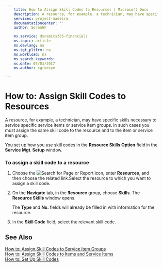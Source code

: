 ```yaml
---
    title: How to Assign Skill Codes to Resources | Microsoft Docs
    description: A resource, for example, a technician, may have specific skills necessary to service specific service items or service item groups. In such cases you must assign the same skill code to the resource and to the item or service item group.
    services: project-madeira
    documentationcenter: ''
    author: SorenGP

    ms.service: dynamics365-financials
    ms.topic: article
    ms.devlang: na
    ms.tgt_pltfrm: na
    ms.workload: na
    ms.search.keywords:
    ms.date: 07/01/2017
    ms.author: sgroespe

---
```

# How to: Assign Skill Codes to Resources
A resource, for example, a technician, may have specific skills necessary to service specific service items or service item groups. In such cases you must assign the same skill code to the resource and to the item or service item group.  
  
 You set up how you use skill codes in the **Resource Skills Option** field in the **Service Mgt. Setup** window.  
  
### To assign a skill code to a resource  
  
1.  Choose the ![Search for Page or Report](media/ui-search/search_small.png "Search for Page or Report icon") icon, enter **Resources**, and then choose the related link.Select the resource to which you want to assign a skill code.  
  
2.  On the **Navigate** tab, in the **Resource** group, choose **Skills**. The **Resource Skills** window opens.  
  
     The **Type** and **No.** fields will already be filled in with information for the resource.  
  
3.  In the **Skill Code** field, select the relevant skill code.  
  
## See Also  
 [How to: Assign Skill Codes to Service Item Groups](../how-to-assign-skill-codes-to-service-item-groups.md)   
 [How to: Assign Skill Codes to Items and Service Items](../how-to-assign-skill-codes-to-items-and-service-items.md)   
 [How to: Set Up Skill Codes](../how-to-set-up-skill-codes.md)